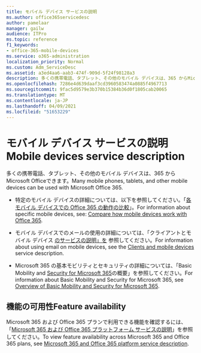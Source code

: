 ```yaml
---
title: モバイル デバイス サービスの説明
ms.author: office365servicedesc
author: pamelaar
manager: gailw
audience: ITPro
ms.topic: reference
f1_keywords:
- office-365-mobile-devices
ms.service: o365-administration
localization_priority: Normal
ms.custom: Adm_ServiceDesc
ms.assetid: a3ed4aa6-aab3-474f-909d-5f24f98128a3
description: 多くの携帯電話、タブレット、その他のモバイル デバイスは、365 からMicrosoft Officeできます。
ms.openlocfilehash: 7286e4d639daaf3cd3960583474a0885f4967713
ms.sourcegitcommit: 9fac5d9579e3b370b15384b36d0f1805cab20065
ms.translationtype: MT
ms.contentlocale: ja-JP
ms.lasthandoff: 04/09/2021
ms.locfileid: "51653229"
---
```

# <a name="mobile-devices-service-description"></a><span data-ttu-id="57dbc-103">モバイル デバイス サービスの説明</span><span class="sxs-lookup"><span data-stu-id="57dbc-103">Mobile devices service description</span></span>

<span data-ttu-id="57dbc-104">多くの携帯電話、タブレット、その他のモバイル デバイスは、365 からMicrosoft Officeできます。</span><span class="sxs-lookup"><span data-stu-id="57dbc-104">Many mobile phones, tablets, and other mobile devices can be used with Microsoft Office 365.</span></span> 
  
- <span data-ttu-id="57dbc-105">特定のモバイル デバイスの詳細については、以下を参照してください。「[各モバイル デバイスでの Office 365 の動作の比較](https://go.microsoft.com/fwlink/p/?LinkId=282337)」。</span><span class="sxs-lookup"><span data-stu-id="57dbc-105">For information about specific mobile devices, see: [Compare how mobile devices work with Office 365](https://go.microsoft.com/fwlink/p/?LinkId=282337).</span></span>
    
- <span data-ttu-id="57dbc-106">モバイル デバイスでのメールの使用の詳細については、「クライアントとモバイル デバイス [のサービスの説明」を](../exchange-online-service-description/clients-and-mobile-devices.md) 参照してください。</span><span class="sxs-lookup"><span data-stu-id="57dbc-106">For information about using email on mobile devices, see the [Clients and mobile devices](../exchange-online-service-description/clients-and-mobile-devices.md) service description.</span></span> 
    
- <span data-ttu-id="57dbc-107">Microsoft 365 の基本モビリティとセキュリティの詳細については、「Basic Mobility and [Security for Microsoft 365](/microsoft-365/admin/basic-mobility-security/overview)の概要」を参照してください。</span><span class="sxs-lookup"><span data-stu-id="57dbc-107">For information about Basic Mobility and Security for Microsoft 365, see [Overview of Basic Mobility and Security for Microsoft 365](/microsoft-365/admin/basic-mobility-security/overview).</span></span>
    
## <a name="feature-availability"></a><span data-ttu-id="57dbc-108">機能の可用性</span><span class="sxs-lookup"><span data-stu-id="57dbc-108">Feature availability</span></span>

<span data-ttu-id="57dbc-109">Microsoft 365 および Office 365 プランで利用できる機能を確認するには、「[Microsoft 365 および Office 365 プラットフォーム サービスの説明](office-365-platform-service-description.md)」を参照してください。</span><span class="sxs-lookup"><span data-stu-id="57dbc-109">To view feature availability across Microsoft 365 and Office 365 plans, see [Microsoft 365 and Office 365 platform service description](office-365-platform-service-description.md).</span></span>
